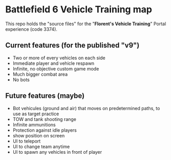 # Battlefield 6 Vehicle Training map

This repo holds the "source files" for the "**Florent's Vehicle Training**" Portal experience (code 3374).

## Current features (for the published "v9")

- Two or more of every vehicles on each side
- Immediate player and vehicle respawn
- Infinite, no objective custom game mode
- Much bigger combat area
- No bots


## Future features (maybe)

- Bot vehicules (ground and air) that moves on predetermined paths, to use as target practice
- TOW and tank shooting range
- Infinite ammunitions
- Protection against idle players
- show position on screen
- UI to teleport
- UI to change team anytime
- UI to spawn any vehicles in front of player

